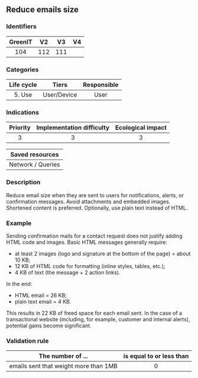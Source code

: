 ## Reduce emails size

### Identifiers

| GreenIT | V2  | V3  | V4  |
| :-----: | :-: | :-: | :-: |
|   104   | 112 | 111 |     |

### Categories

| Life cycle |    Tiers    | Responsible |
| :--------: | :---------: | :---------: |
|   5. Use   | User/Device |    User     |

### Indications

| Priority | Implementation difficulty | Ecological impact |
| :------: | :-----------------------: | :---------------: |
|    3     |             3             |         3         |

|  Saved resources  |
| :---------------: |
| Network / Queries |

### Description

Reduce email size when they are sent to users for notifications, alerts, or confirmation messages. Avoid attachments and embedded images. Shortened content is preferred. Optionally, use plain text instead of HTML.

### Example

Sending confirmation mails for a contact request does not justify adding HTML code and images. Basic HTML messages generally require:

- at least 2 images (logo and signature at the bottom of the page) = about 10 KB;
- 12 KB of HTML code for formatting (inline styles, tables, etc.);
- 4 KB of text (the message + 2 action links).

In the end:

- HTML email = 26 KB;
- plain text email = 4 KB.

This results in 22 KB of freed space for each email sent. In the case of a transactional website (including, for example, customer and internal alerts), potential gains become significant.

### Validation rule

| The number of ...                     | is equal to or less than |
| ------------------------------------- | :----------------------: |
| emails sent that weight more than 1MB |            0             |
